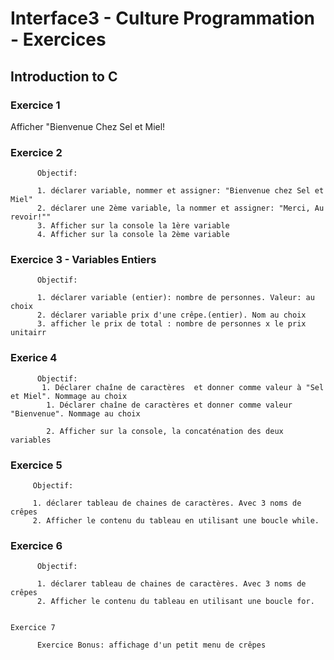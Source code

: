# Interface3 - Culture Programmation - Exercices

## Introduction to C



### Exercice 1

Afficher "Bienvenue Chez Sel et Miel! 


### Exercice 2

	
          Objectif: 
           
          1. déclarer variable, nommer et assigner: "Bienvenue chez Sel et Miel"
          2. déclarer une 2ème variable, la nommer et assigner: "Merci, Au revoir!""
          3. Afficher sur la console la 1ère variable
          4. Afficher sur la console la 2ème variable 
          
          

### Exercice 3 - Variables Entiers

 	
          Objectif: 
          
          1. déclarer variable (entier): nombre de personnes. Valeur: au choix 
          2. déclarer variable prix d'une crêpe.(entier). Nom au choix 
          3. afficher le prix de total : nombre de personnes x le prix unitairr
          

### Exerice 4

        
          Objectif: 
           1. Déclarer chaîne de caractères  et donner comme valeur à "Sel et Miel". Nommage au choix
            1. Déclarer chaîne de caractères et donner comme valeur "Bienvenue". Nommage au choix
            
            2. Afficher sur la console, la concaténation des deux variables
          

### Exercice 5

	
         Objectif: 
         
         1. déclarer tableau de chaines de caractères. Avec 3 noms de crêpes
         2. Afficher le contenu du tableau en utilisant une boucle while.
          


### Exercice 6


	
          Objectif: 
          
          1. déclarer tableau de chaines de caractères. Avec 3 noms de crêpes
          2. Afficher le contenu du tableau en utilisant une boucle for.
          

	Exercice 7

          Exercice Bonus: affichage d'un petit menu de crêpes